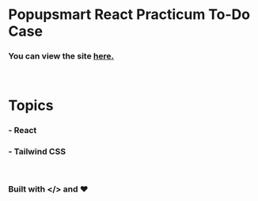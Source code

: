 # Popupsmart React Practicum To-Do Case

### You can view the site [**here.**](https://practicum-todo.vercel.app/)

<br>

# Topics

### - React

### - Tailwind CSS


<br>

### Built with </> and ❤️
